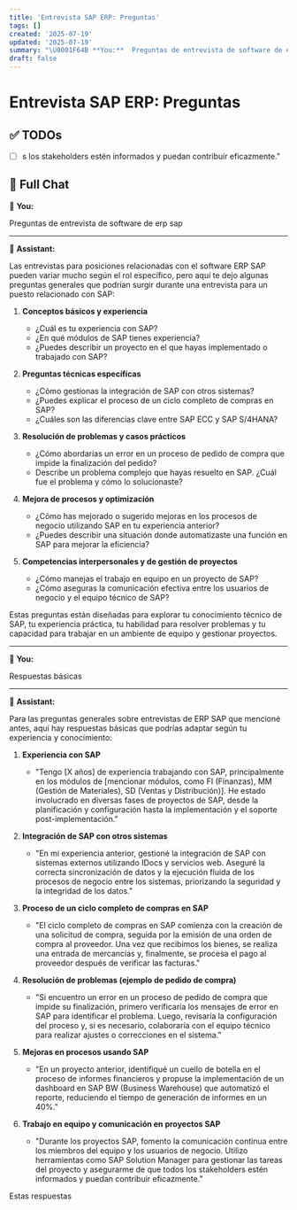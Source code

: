 ```yaml
---
title: 'Entrevista SAP ERP: Preguntas'
tags: []
created: '2025-07-19'
updated: '2025-07-19'
summary: "\U0001F64B **You:**  Preguntas de entrevista de software de erp sap"
draft: false
---
```


# Entrevista SAP ERP: Preguntas

## ✅ TODOs
- [ ] s los stakeholders estén informados y puedan contribuir eficazmente."

## 🧠 Full Chat

🙋 **You:**

Preguntas de entrevista de software de erp sap

---

🤖 **Assistant:**

Las entrevistas para posiciones relacionadas con el software ERP SAP pueden variar mucho según el rol específico, pero aquí te dejo algunas preguntas generales que podrían surgir durante una entrevista para un puesto relacionado con SAP:

1. **Conceptos básicos y experiencia**
   - ¿Cuál es tu experiencia con SAP?
   - ¿En qué módulos de SAP tienes experiencia?
   - ¿Puedes describir un proyecto en el que hayas implementado o trabajado con SAP?

2. **Preguntas técnicas específicas**
   - ¿Cómo gestionas la integración de SAP con otros sistemas?
   - ¿Puedes explicar el proceso de un ciclo completo de compras en SAP?
   - ¿Cuáles son las diferencias clave entre SAP ECC y SAP S/4HANA?

3. **Resolución de problemas y casos prácticos**
   - ¿Cómo abordarías un error en un proceso de pedido de compra que impide la finalización del pedido?
   - Describe un problema complejo que hayas resuelto en SAP. ¿Cuál fue el problema y cómo lo solucionaste?

4. **Mejora de procesos y optimización**
   - ¿Cómo has mejorado o sugerido mejoras en los procesos de negocio utilizando SAP en tu experiencia anterior?
   - ¿Puedes describir una situación donde automatizaste una función en SAP para mejorar la eficiencia?

5. **Competencias interpersonales y de gestión de proyectos**
   - ¿Cómo manejas el trabajo en equipo en un proyecto de SAP?
   - ¿Cómo aseguras la comunicación efectiva entre los usuarios de negocio y el equipo técnico de SAP?

Estas preguntas están diseñadas para explorar tu conocimiento técnico de SAP, tu experiencia práctica, tu habilidad para resolver problemas y tu capacidad para trabajar en un ambiente de equipo y gestionar proyectos.

---

🙋 **You:**

Respuestas básicas

---

🤖 **Assistant:**

Para las preguntas generales sobre entrevistas de ERP SAP que mencioné antes, aquí hay respuestas básicas que podrías adaptar según tu experiencia y conocimiento:

1. **Experiencia con SAP**
   - "Tengo [X años] de experiencia trabajando con SAP, principalmente en los módulos de [mencionar módulos, como FI (Finanzas), MM (Gestión de Materiales), SD (Ventas y Distribución)]. He estado involucrado en diversas fases de proyectos de SAP, desde la planificación y configuración hasta la implementación y el soporte post-implementación."

2. **Integración de SAP con otros sistemas**
   - "En mi experiencia anterior, gestioné la integración de SAP con sistemas externos utilizando IDocs y servicios web. Aseguré la correcta sincronización de datos y la ejecución fluida de los procesos de negocio entre los sistemas, priorizando la seguridad y la integridad de los datos."

3. **Proceso de un ciclo completo de compras en SAP**
   - "El ciclo completo de compras en SAP comienza con la creación de una solicitud de compra, seguida por la emisión de una orden de compra al proveedor. Una vez que recibimos los bienes, se realiza una entrada de mercancías y, finalmente, se procesa el pago al proveedor después de verificar las facturas."

4. **Resolución de problemas (ejemplo de pedido de compra)**
   - "Si encuentro un error en un proceso de pedido de compra que impide su finalización, primero verificaría los mensajes de error en SAP para identificar el problema. Luego, revisaría la configuración del proceso y, si es necesario, colaboraría con el equipo técnico para realizar ajustes o correcciones en el sistema."

5. **Mejoras en procesos usando SAP**
   - "En un proyecto anterior, identifiqué un cuello de botella en el proceso de informes financieros y propuse la implementación de un dashboard en SAP BW (Business Warehouse) que automatizó el reporte, reduciendo el tiempo de generación de informes en un 40%."

6. **Trabajo en equipo y comunicación en proyectos SAP**
   - "Durante los proyectos SAP, fomento la comunicación continua entre los miembros del equipo y los usuarios de negocio. Utilizo herramientas como SAP Solution Manager para gestionar las tareas del proyecto y asegurarme de que todos los stakeholders estén informados y puedan contribuir eficazmente."

Estas respuestas